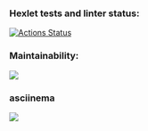 ### Hexlet tests and linter status:

[![Actions Status](https://github.com/RaiBinger/fullstack-javascript-project-44/workflows/hexlet-check/badge.svg)](https://github.com/RaiBinger/fullstack-javascript-project-44/actions)

### Maintainability:

<a href="https://codeclimate.com/github/RaiBinger/fullstack-javascript-project-44/maintainability"><img src="https://api.codeclimate.com/v1/badges/b54029fc969fbe45bddc/maintainability" /></a>

### asciinema

<a href="https://asciinema.org/a/KaVIU7hxxvGQsdrlnGLCJYR10" target="_blank"><img src="https://asciinema.org/a/KaVIU7hxxvGQsdrlnGLCJYR10.svg" /></a>

